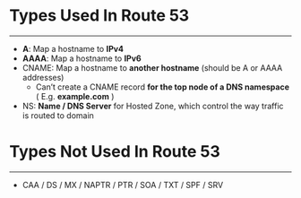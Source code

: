 # Types Used In Route 53
---
* **A**: Map a hostname to **IPv4**
* **AAAA**: Map a hostname to **IPv6**
* CNAME: Map a hostname to **another hostname** (should be A or AAAA addresses)
	* Can’t create a CNAME record **for the top node of a DNS namespace** ( E.g. **example.com** )
* NS: **Name / DNS Server** for Hosted Zone, which control the way traffic is routed to domain


# Types Not Used In Route 53
---

 * CAA / DS / MX / NAPTR / PTR / SOA / TXT / SPF / SRV